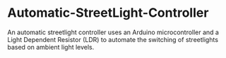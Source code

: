 # Automatic-StreetLight-Controller
An automatic streetlight controller uses an Arduino microcontroller and a Light Dependent Resistor (LDR) to automate the switching of streetlights based on ambient light levels.
